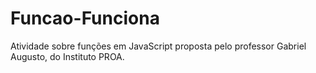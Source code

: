 # Funcao-Funciona
Atividade sobre funções em JavaScript proposta pelo professor Gabriel Augusto, do Instituto PROA.

